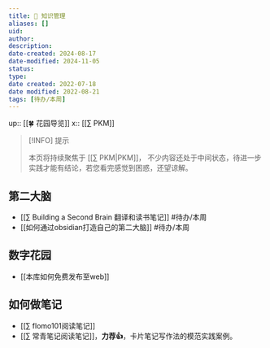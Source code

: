 ```yaml
---
title: 🧀 知识管理
aliases: []
uid: 
author: 
description: 
date-created: 2024-08-17
date-modified: 2024-11-05
status: 
type: 
date created: 2022-07-18
date modified: 2022-08-21
tags: [待办/本周]
---
```


up:: [[🍀 花园导览]]
x:: [[∑ PKM]]

> [!INFO] 提示
>
> 本页将持续聚焦于 [[∑ PKM|PKM]]， 不少内容还处于中间状态，待进一步实践才能有结论，若您看完感觉到困惑，还望谅解。

## 第二大脑

- [[∑ Building a Second Brain 翻译和读书笔记]] #待办/本周
- [[如何通过obsidian打造自己的第二大脑]] #待办/本周

## 数字花园

- [[本库如何免费发布至web]]

## 如何做笔记

- [[∑ flomo101阅读笔记]]
- [[∑ 常青笔记阅读笔记]]，**力荐👍**，卡片笔记写作法的模范实践案例。
